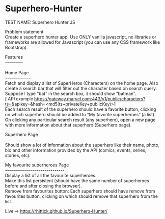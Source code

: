 # Superhero-Hunter

TEST NAME: Superhero Hunter JS

Problem statement <br>
Create a superhero hunter app. Use ONLY vanilla javascript, no libraries or frameworks are allowed for Javascript (you can use any CSS framework like Bootstrap).<br>


 Features <br>
 --------- <br>
  <br>
Home Page  <br>
------------- <br>
Fetch and display a list of SuperHeros (Characters) on the home page. Also create a search bar that will filter out the character based on search query. Suppose I type “bat” in the search box, it should show “batman”.  <br>
[ API example https://gateway.marvel.com:443/v1/public/characters?ts=<time-stamp>&apikey=<public-key>&hash=<md5(ts+privateKey+publicKey)>] <br>
Each search result of the superhero should have a favorite button, clicking on which superhero should be added to “My favorite superheroes” (a list). <br>
On clicking any particular search result (any superhero), open a new page with more information about that superhero (Superhero page). <br>

Superhero Page <br>
 ------------------ <br>
Should show a lot of information about the superhero like their name, photo, bio and other information provided by the API (comics, events, series, stories, etc). <br>

My favourite superheroes Page <br>
 ------------------------------ <br>
Display a list of all the favourite superheroes. <br>
Make this list persistent (should have the same number of superheroes before and after closing the browser). <br>
Remove from favourites button: Each superhero should have remove from favourites button, clicking on which should remove that superhero from the list. <br>
 
 Live ->  https://rhittick.github.io/Superhero-Hunter/
